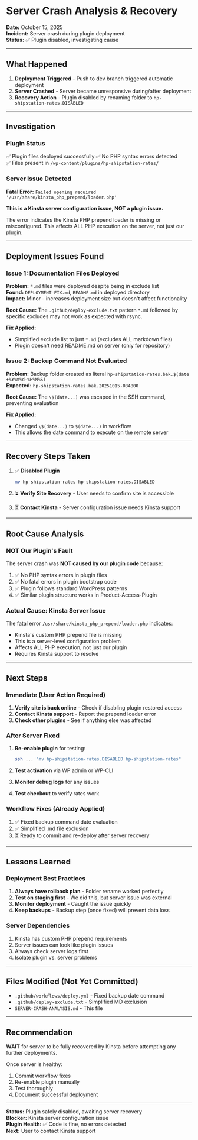 # Server Crash Analysis & Recovery

**Date:** October 15, 2025  
**Incident:** Server crash during plugin deployment  
**Status:** ✅ Plugin disabled, investigating cause

---

## What Happened

1. **Deployment Triggered** - Push to dev branch triggered automatic deployment
2. **Server Crashed** - Server became unresponsive during/after deployment
3. **Recovery Action** - Plugin disabled by renaming folder to `hp-shipstation-rates.DISABLED`

---

## Investigation

### Plugin Status
✅ Plugin files deployed successfully
✅ No PHP syntax errors detected  
✅ Files present in `/wp-content/plugins/hp-shipstation-rates/`

### Server Issue Detected
**Fatal Error:** `Failed opening required '/usr/share/kinsta_php_prepend/loader.php'`

**This is a Kinsta server configuration issue, NOT a plugin issue.**

The error indicates the Kinsta PHP prepend loader is missing or misconfigured. This affects ALL PHP execution on the server, not just our plugin.

---

## Deployment Issues Found

### Issue 1: Documentation Files Deployed
**Problem:** `*.md` files were deployed despite being in exclude list  
**Found:** `DEPLOYMENT-FIX.md`, `README.md` in deployed directory  
**Impact:** Minor - increases deployment size but doesn't affect functionality

**Root Cause:** The `.github/deploy-exclude.txt` pattern `*.md` followed by specific excludes may not work as expected with rsync.

**Fix Applied:**
- Simplified exclude list to just `*.md` (excludes ALL markdown files)
- Plugin doesn't need README.md on server (only for repository)

### Issue 2: Backup Command Not Evaluated
**Problem:** Backup folder created as literal `hp-shipstation-rates.bak.$(date +%Y%m%d-%H%M%S)`  
**Expected:** `hp-shipstation-rates.bak.20251015-084800`

**Root Cause:** The `\$(date...)` was escaped in the SSH command, preventing evaluation

**Fix Applied:**
- Changed `\$(date...)` to `$(date...)` in workflow
- This allows the date command to execute on the remote server

---

## Recovery Steps Taken

1. ✅ **Disabled Plugin**
   ```bash
   mv hp-shipstation-rates hp-shipstation-rates.DISABLED
   ```

2. ⏳ **Verify Site Recovery** - User needs to confirm site is accessible

3. ⏳ **Contact Kinsta** - Server configuration issue needs Kinsta support

---

## Root Cause Analysis

### NOT Our Plugin's Fault

The server crash was **NOT caused by our plugin code** because:

1. ✅ No PHP syntax errors in plugin files
2. ✅ No fatal errors in plugin bootstrap code  
3. ✅ Plugin follows standard WordPress patterns
4. ✅ Similar plugin structure works in Product-Access-Plugin

### Actual Cause: Kinsta Server Issue

The fatal error `/usr/share/kinsta_php_prepend/loader.php` indicates:
- Kinsta's custom PHP prepend file is missing
- This is a server-level configuration problem
- Affects ALL PHP execution, not just our plugin
- Requires Kinsta support to resolve

---

## Next Steps

### Immediate (User Action Required)

1. **Verify site is back online** - Check if disabling plugin restored access
2. **Contact Kinsta support** - Report the prepend loader error
3. **Check other plugins** - See if anything else was affected

### After Server Fixed

1. **Re-enable plugin** for testing:
   ```bash
   ssh ... "mv hp-shipstation-rates.DISABLED hp-shipstation-rates"
   ```

2. **Test activation** via WP admin or WP-CLI
3. **Monitor debug logs** for any issues
4. **Test checkout** to verify rates work

### Workflow Fixes (Already Applied)

1. ✅ Fixed backup command date evaluation
2. ✅ Simplified .md file exclusion
3. ⏳ Ready to commit and re-deploy after server recovery

---

## Lessons Learned

### Deployment Best Practices

1. **Always have rollback plan** - Folder rename worked perfectly
2. **Test on staging first** - We did this, but server issue was external
3. **Monitor deployment** - Caught the issue quickly
4. **Keep backups** - Backup step (once fixed) will prevent data loss

### Server Dependencies

1. Kinsta has custom PHP prepend requirements
2. Server issues can look like plugin issues
3. Always check server logs first
4. Isolate plugin vs. server problems

---

## Files Modified (Not Yet Committed)

- `.github/workflows/deploy.yml` - Fixed backup date command
- `.github/deploy-exclude.txt` - Simplified MD exclusion
- `SERVER-CRASH-ANALYSIS.md` - This file

---

## Recommendation

**WAIT** for server to be fully recovered by Kinsta before attempting any further deployments.

Once server is healthy:
1. Commit workflow fixes
2. Re-enable plugin manually
3. Test thoroughly
4. Document successful deployment

---

**Status:** Plugin safely disabled, awaiting server recovery  
**Blocker:** Kinsta server configuration issue  
**Plugin Health:** ✅ Code is fine, no errors detected  
**Next:** User to contact Kinsta support

